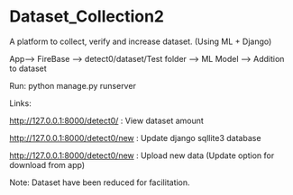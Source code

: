 # Dataset_Collection2
A platform to collect, verify and increase dataset. (Using ML + Django)

App--> FireBase --> detect0/dataset/Test folder --> ML Model --> Addition to dataset

Run: python manage.py runserver

Links: 

  http://127.0.0.1:8000/detect0/ : View dataset amount
  
  http://127.0.0.1:8000/detect0/new : Update django sqllite3 database
  
  http://127.0.0.1:8000/detect0/new : Upload new data (Update option for download from app)

Note: Dataset have been reduced for facilitation.


